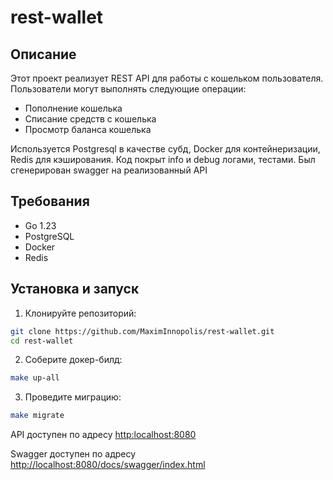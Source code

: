 # rest-wallet

## Описание

Этот проект реализует REST API для работы с кошельком пользователя. Пользователи могут выполнять следующие операции:

* Пополнение кошелька
* Списание средств с кошелька
* Просмотр баланса кошелька

Используется Postgresql в качестве субд, Docker для контейнеризации, Redis для кэширования. Код покрыт info и debug логами, тестами.
Был сгенерирован swagger на реализованный API

## Требования

- Go 1.23
- PostgreSQL
- Docker
- Redis

## Установка и запуск

1. Клонируйте репозиторий:
```bash
git clone https://github.com/MaximInnopolis/rest-wallet.git
cd rest-wallet
```

2. Соберите докер-билд:
```bash
make up-all
```

3. Проведите миграцию:
```bash
make migrate
```

API доступен по адресу <http:localhost:8080>

Swagger доступен по адресу <http://localhost:8080/docs/swagger/index.html>